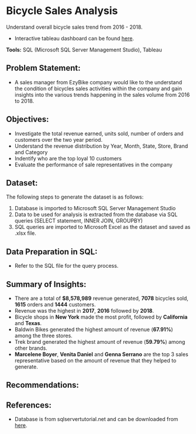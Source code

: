 # Bicycle Sales Analysis
Understand overall bicycle sales trend from 2016 - 2018. 
- Interactive tableau dashboard can be found [here](https://public.tableau.com/app/profile/si.yang.neo/viz/BikeStoresRevenueAnalysis_17264983929780/ExecutiveDashboard).

**Tools:** SQL (Microsoft SQL Server Management Studio), Tableau

## Problem Statement:
- A sales manager from EzyBike company would like to the understand the condition of bicycles sales activities within the company and gain insights into the various trends happening in the sales volume from 2016 to 2018.
  
## Objectives:
- Investigate the total revenue earned, units sold, number of orders and customers over the two year period.
- Understand the revenue distribution by Year, Month, State, Store, Brand and Category
- Indentify who are the top loyal 10 customers
- Evaluate the performance of sale representatives in the company

## Dataset:
The following steps to generate the dataset is as follows:
1) Database is imported to Microsoft SQL Server Management Studio
2) Data to be used for analysis is extracted from the database via SQL queries (SELECT statement, INNER JOIN, GROUPBY)
3) SQL queries are imported to Microsoft Excel as the dataset and saved as .xlsx file.
   
## Data Preparation in SQL:
- Refer to the SQL file for the query process.
  
## Summary of Insights:
- There are a total of **$8,578,989** revenue generated, **7078** bicycles sold, **1615** orders and **1444** customers.
- Revenue was the highest in **2017**, **2016** followed by **2018**.
- Bicycle shops in **New York** made the most profit, followed by **California** and **Texas**.
- Baldwin Bikes generated the highest amount of revenue (**67.91%**) among the three stores.
- Trek brand generated the highest amount of revenue (**59.79%**) among other brands.
- **Marcelene Boyer**, **Venita Daniel** and **Genna Serrano** are the top 3 sales representative based on the amount of revenue that they helped to generate.

## Recommendations:

## References:
- Database is from sqlservertutorial.net and can be downloaded from [here](https://www.sqlservertutorial.net/getting-started/sql-server-sample-database/).


